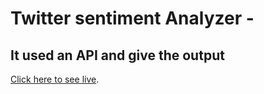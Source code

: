# Twitter sentiment Analyzer - 

## It used an API and give the output

 [Click here to see live](https://competent-jones-2df1fb.netlify.app/).
